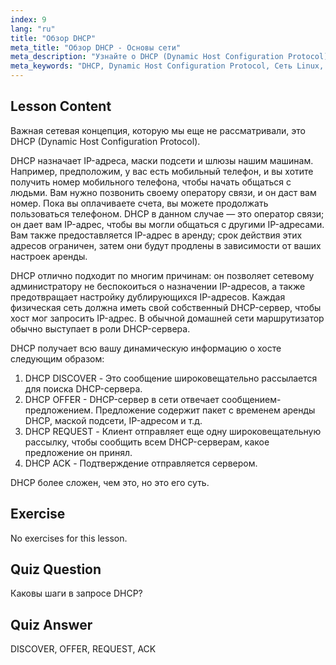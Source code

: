 ```yaml
---
index: 9
lang: "ru"
title: "Обзор DHCP"
meta_title: "Обзор DHCP - Основы сети"
meta_description: "Узнайте о DHCP (Dynamic Host Configuration Protocol) в Linux. Поймите, как DHCP назначает IP-адреса и его четырехэтапный процесс. Начните свой путь в сетевых технологиях Linux!"
meta_keywords: "DHCP, Dynamic Host Configuration Protocol, Сеть Linux, IP-адрес, Учебник DHCP, для начинающих, руководство"
---
```


## Lesson Content

Важная сетевая концепция, которую мы еще не рассматривали, это DHCP (Dynamic Host Configuration Protocol).

DHCP назначает IP-адреса, маски подсети и шлюзы нашим машинам. Например, предположим, у вас есть мобильный телефон, и вы хотите получить номер мобильного телефона, чтобы начать общаться с людьми. Вам нужно позвонить своему оператору связи, и он даст вам номер. Пока вы оплачиваете счета, вы можете продолжать пользоваться телефоном. DHCP в данном случае — это оператор связи; он дает вам IP-адрес, чтобы вы могли общаться с другими IP-адресами. Вам также предоставляется IP-адрес в аренду; срок действия этих адресов ограничен, затем они будут продлены в зависимости от ваших настроек аренды.

DHCP отлично подходит по многим причинам: он позволяет сетевому администратору не беспокоиться о назначении IP-адресов, а также предотвращает настройку дублирующихся IP-адресов. Каждая физическая сеть должна иметь свой собственный DHCP-сервер, чтобы хост мог запросить IP-адрес. В обычной домашней сети маршрутизатор обычно выступает в роли DHCP-сервера.

DHCP получает всю вашу динамическую информацию о хосте следующим образом:

1. DHCP DISCOVER - Это сообщение широковещательно рассылается для поиска DHCP-сервера.
2. DHCP OFFER - DHCP-сервер в сети отвечает сообщением-предложением. Предложение содержит пакет с временем аренды DHCP, маской подсети, IP-адресом и т.д.
3. DHCP REQUEST - Клиент отправляет еще одну широковещательную рассылку, чтобы сообщить всем DHCP-серверам, какое предложение он принял.
4. DHCP ACK - Подтверждение отправляется сервером.

DHCP более сложен, чем это, но это его суть.

## Exercise

No exercises for this lesson.

## Quiz Question

Каковы шаги в запросе DHCP?

## Quiz Answer

DISCOVER, OFFER, REQUEST, ACK
